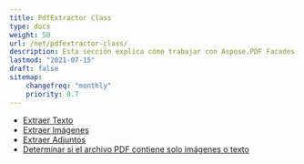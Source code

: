 ```yaml
---
title: PdfExtractor Class
type: docs
weight: 50
url: /net/pdfextractor-class/
description: Esta sección explica cómo trabajar con Aspose.PDF Facades usando la clase PdfExtractor.
lastmod: "2021-07-15"
draft: false
sitemap:
    changefreq: "monthly"
    priority: 0.7
---
```


- [Extraer Texto](/pdf/net/extract-text/)
- [Extraer Imágenes](/pdf/net/extract-images/)
- [Extraer Adjuntos](/pdf/net/extract-attachments/)
- [Determinar si el archivo PDF contiene solo imágenes o texto](/pdf/net/find-whether-pdf-file-contains-images-or-text-only/)